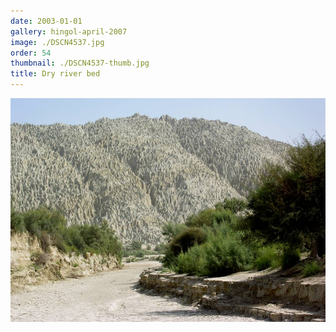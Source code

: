 ```yaml
---
date: 2003-01-01
gallery: hingol-april-2007
image: ./DSCN4537.jpg
order: 54
thumbnail: ./DSCN4537-thumb.jpg
title: Dry river bed
---
```


![Dry river bed](./DSCN4537.jpg)